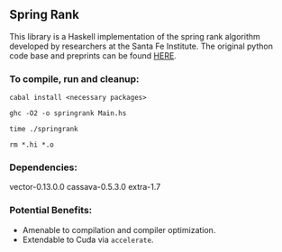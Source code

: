 ## Spring Rank

This library is a Haskell implementation of the spring rank algorithm
developed by researchers at the Santa Fe Institute. The original python
code base and preprints can be found [HERE](https://github.com/cdebacco/SpringRank).

### To compile, run and cleanup:
`cabal install <necessary packages>`

`ghc -O2 -o springrank Main.hs`

`time ./springrank`

`rm *.hi *.o`

### Dependencies:
vector-0.13.0.0
cassava-0.5.3.0
extra-1.7

### Potential Benefits:
- Amenable to compilation and compiler optimization.
- Extendable to Cuda via `accelerate`.
